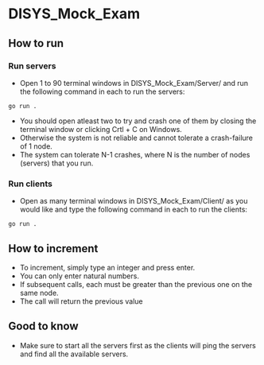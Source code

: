 # DISYS_Mock_Exam

## How to run
### Run servers
- Open 1 to 90 terminal windows in DISYS_Mock_Exam/Server/ and run the following command in each to run the servers: 
```console
go run .
```
- You should open atleast two to try and crash one of them by closing the terminal window or clicking Crtl + C on Windows.
- Otherwise the system is not reliable and cannot tolerate a crash-failure of 1 node. 
- The system can tolerate N-1 crashes, where N is the number of nodes (servers) that you run. 
### Run clients
- Open as many terminal windows in DISYS_Mock_Exam/Client/ as you would like and type the following command in each to run the clients:
```console
go run .
```
## How to increment
- To increment, simply type an integer and press enter.
- You can only enter natural numbers.
- If subsequent calls, each must be greater than the previous one on the same node.
- The call will return the previous value
## Good to know
- Make sure to start all the servers first as the clients will ping the servers and find all the available servers.

